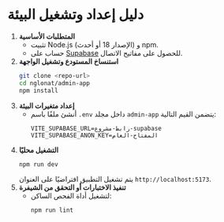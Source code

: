 # دليل إعداد وتشغيل البيئة

1. **المتطلبات الأساسية**
   - تثبيت Node.js (الإصدار 18 أو أحدث) و npm.
   - حساب على [Supabase](https://supabase.com) للحصول على مفاتيح الاتصال.
2. **استنساخ المستودع وتشغيل الواجهة**
   ```bash
   git clone <repo-url>
   cd nglonat/admin-app
   npm install
   ```
3. **إعداد متغيرات البيئة**
   - أنشئ ملفًا باسم `.env` داخل مجلد `admin-app` يتضمن القيم التالية:
     ```
     VITE_SUPABASE_URL=رابط-مشروع-supabase
     VITE_SUPABASE_ANON_KEY=المفتاح-العام
     ```
4. **التشغيل محليًا**
   ```bash
   npm run dev
   ```
   يتم تشغيل التطبيق افتراضيًا على العنوان `http://localhost:5173`.
5. **تنفيذ الاختبارات أو التحقق من الشيفرة**
   - لتشغيل أداة الفحص الساكن:
     ```bash
     npm run lint
     ```
